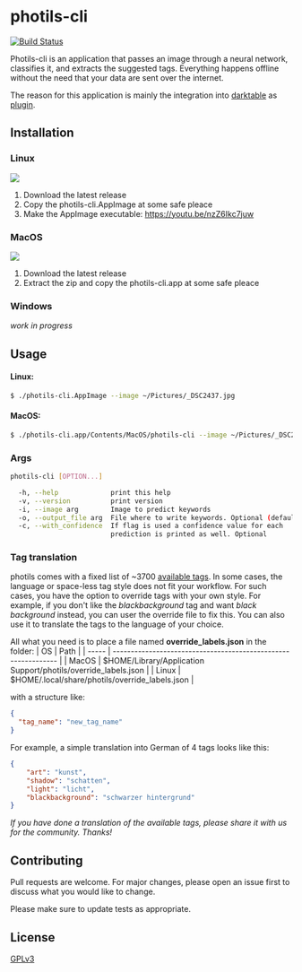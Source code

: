 # photils-cli
[![Build Status](https://travis-ci.org/scheckmedia/photils-cli.svg?branch=master)](https://travis-ci.org/scheckmedia/photils-cli)

Photils-cli is an application that passes an image through a neural network, classifies it, and extracts the suggested tags. Everything happens offline without the need that your data are sent over the internet.

The reason for this application is mainly the integration into [darktable](https://www.darktable.org/) as [plugin](https://github.com/scheckmedia/photils-dt).

## Installation
### Linux
 [![](https://img.shields.io/badge/Linux%40latest-Download-blue)](
https://github.com/scheckmedia/photils-cli/releases/latest/download/photils-cli-linux-x86_64.AppImage)

1. Download the latest release
2. Copy the photils-cli.AppImage at some safe pleace
3. Make the AppImage executable: https://youtu.be/nzZ6Ikc7juw

### MacOS
[![](https://img.shields.io/badge/MacOS%40latest-Download-blue)](
https://github.com/scheckmedia/photils-cli/releases/latest/download/photils-cli-osx.zip)

1. Download the latest release
2. Extract the zip and copy the photils-cli.app at some safe pleace

### Windows
*work in progress*


## Usage
#### Linux:
```bash
$ ./photils-cli.AppImage --image ~/Pictures/_DSC2437.jpg
```

#### MacOS:
```bash
$ ./photils-cli.app/Contents/MacOS/photils-cli --image ~/Pictures/_DSC2437.jpg
```

### Args
```bash
photils-cli [OPTION...]

  -h, --help             print this help
  -v, --version          print version
  -i, --image arg        Image to predict keywords
  -o, --output_file arg  File where to write keywords. Optional (default: "")
  -c, --with_confidence  If flag is used a confidence value for each
                         prediction is printed as well. Optional
```

### Tag translation
photils comes with a fixed list of ~3700 [available tags](https://github.com/scheckmedia/photils-cli/blob/master/res/labels.json). In some cases, the language or space-less tag style does not fit your workflow. For such cases, you have the option to override tags with your own style. For example, if you don't like the *blackbackground* tag and want *black background* instead, you can user the override file to fix this. You can also use it to translate the tags to the language of your choice.

All what you need is to place a file named **override_labels.json** in the folder:
| OS    | Path                                                           |
| ----- | -------------------------------------------------------------- |
| MacOS | $HOME/Library/Application Support/photils/override_labels.json |
| Linux | $HOME/.local/share/photils/override_labels.json                |

with a structure like:
```json
{
  "tag_name": "new_tag_name"
}
```
For example, a simple translation into German of 4 tags looks like this:

```json
{
    "art": "kunst",
    "shadow": "schatten",
    "light": "licht",
    "blackbackground": "schwarzer hintergrund"
}
```

*If you have done a translation of the available tags, please share it with us for the community. Thanks!*

## Contributing
Pull requests are welcome. For major changes, please open an issue first to discuss what you would like to change.

Please make sure to update tests as appropriate.

## License
[GPLv3](https://choosealicense.com/licenses/gpl-3.0/)
